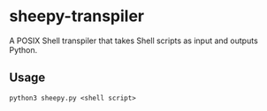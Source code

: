 # sheepy-transpiler
A POSIX Shell transpiler that takes Shell scripts as input and outputs Python.

## Usage
`python3 sheepy.py <shell script>`
